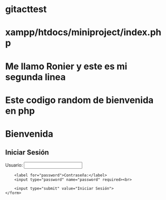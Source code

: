 # gitacttest
# xampp/htdocs/miniproject/index.php
# Me llamo Ronier y este es mi segunda linea #
# Este codigo random de bienvenida en php #
# Bienvenida #
<?php
session_start();

if ($_SERVER["REQUEST_METHOD"] == "POST") {
    $username = $_POST["username"];
    $password = $_POST["password"];

    // Lee el archivo de usuarios
    $users = file("users.txt", FILE_IGNORE_NEW_LINES);

    foreach ($users as $user) {
        list($storedUsername, $storedPassword) = explode(":", $user);
        
        if ($username == $storedUsername && $password == $storedPassword) {
            $_SESSION["authenticated"] = true;
            header("Location: index.php");
            exit;
        }
    }

    // Si no se encuentra un usuario válido, muestra un mensaje de error
    $error_message = "Usuario o contraseña incorrectos.";
}
?>
<!DOCTYPE html>
<html lang="es">
<head>
    <meta charset="UTF-8">
    <meta name="viewport" content="width=device-width, initial-scale=1.0">
    <title>Iniciar Sesión</title>
</head>
<body>
    <h2>Iniciar Sesión</h2>
    <?php if (isset($error_message)) : ?>
        <p style="color: red;"><?php echo $error_message; ?></p>
    <?php endif; ?>
    <form method="post" action="">
        <label for="username">Usuario:</label>
        <input type="text" name="username" required><br>
        
        <label for="password">Contraseña:</label>
        <input type="password" name="password" required><br>
        
        <input type="submit" value="Iniciar Sesión">
    </form>
</body>
</html>
